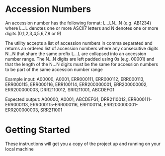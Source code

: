 # Accession Numbers
An accession number has the following format: L...LN...N (e.g. AB1234)
where L...L denotes one or more ASCII7 letters and N denotes one or more digits (0,1,2,3,4,5,6,7,8 or 9)

The utility accepts a list of accession numbers in comma separated and returns an ordered list of accession numbers where any consecutive digits N...N that share the same prefix L...L are collapsed into an accession number range. The N...N digits are left padded using 0s (e.g. 00001) and that the length of the N...N digits must be the same for accession numbers to be part of the same accession number range

Example input:
A00000, A0001, ERR000111, ERR000112, ERR000113, ERR000115, ERR000116, ERR100114, ERR200000001, ERR200000002, ERR200000003, DRR2110012, SRR211001, ABCDEFG1

Expected output:
A00000, A0001, ABCDEFG1, DRR2110012, ERR000111-ERR000113, ERR000115-ERR000116, ERR100114, ERR200000001-ERR200000003, SRR211001 


# Getting Started
These instructions will get you a copy of the project up and running on your local machine

